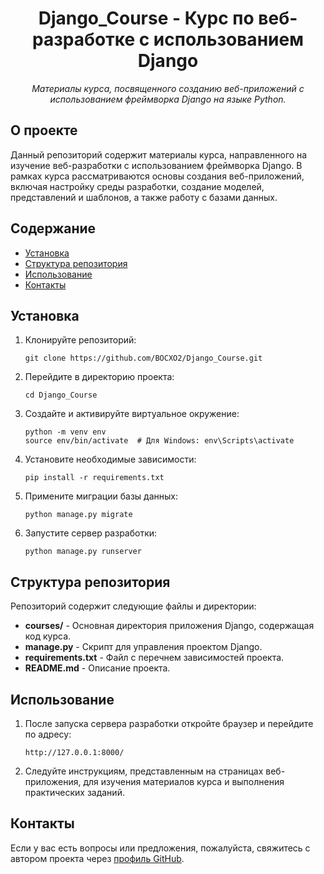 <h1 align="center">Django_Course - Курс по веб-разработке с использованием Django</h1>

<p align="center">
  <em>Материалы курса, посвященного созданию веб-приложений с использованием фреймворка Django на языке Python.</em>
</p>

## О проекте

<p>
  Данный репозиторий содержит материалы курса, направленного на изучение веб-разработки с использованием фреймворка Django. В рамках курса рассматриваются основы создания веб-приложений, включая настройку среды разработки, создание моделей, представлений и шаблонов, а также работу с базами данных.
</p>

## Содержание

<ul>
  <li><a href="#установка">Установка</a></li>
  <li><a href="#структура-репозитория">Структура репозитория</a></li>
  <li><a href="#использование">Использование</a></li>
  <li><a href="#контакты">Контакты</a></li>
</ul>

## Установка

<ol>
  <li>Клонируйте репозиторий:
    <pre><code>git clone https://github.com/BOCXO2/Django_Course.git</code></pre>
  </li>
  <li>Перейдите в директорию проекта:
    <pre><code>cd Django_Course</code></pre>
  </li>
  <li>Создайте и активируйте виртуальное окружение:
    <pre><code>python -m venv env
source env/bin/activate  # Для Windows: env\Scripts\activate</code></pre>
  </li>
  <li>Установите необходимые зависимости:
    <pre><code>pip install -r requirements.txt</code></pre>
  </li>
  <li>Примените миграции базы данных:
    <pre><code>python manage.py migrate</code></pre>
  </li>
  <li>Запустите сервер разработки:
    <pre><code>python manage.py runserver</code></pre>
  </li>
</ol>

## Структура репозитория

<p>
  Репозиторий содержит следующие файлы и директории:
</p>

<ul>
  <li><strong>courses/</strong> - Основная директория приложения Django, содержащая код курса.</li>
  <li><strong>manage.py</strong> - Скрипт для управления проектом Django.</li>
  <li><strong>requirements.txt</strong> - Файл с перечнем зависимостей проекта.</li>
  <li><strong>README.md</strong> - Описание проекта.</li>
</ul>

## Использование

<ol>
  <li>После запуска сервера разработки откройте браузер и перейдите по адресу:
    <pre><code>http://127.0.0.1:8000/</code></pre>
  </li>
  <li>Следуйте инструкциям, представленным на страницах веб-приложения, для изучения материалов курса и выполнения практических заданий.</li>
</ol>

## Контакты

<p>
  Если у вас есть вопросы или предложения, пожалуйста, свяжитесь с автором проекта через <a href="https://github.com/BOCXO2">профиль GitHub</a>.
</p>
